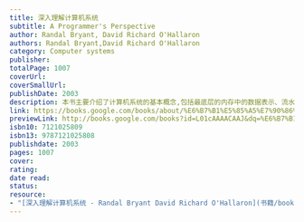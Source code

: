 ```yaml
---
title: 深入理解计算机系统
subtitle: A Programmer's Perspective
author: Randal Bryant, David Richard O'Hallaron
authors: Randal Bryant,David Richard O'Hallaron
category: Computer systems
publisher: 
totalPage: 1007
coverUrl: 
coverSmallUrl: 
publishDate: 2003
description: 本书主要介绍了计算机系统的基本概念,包括最底层的内存中的数据表示、流水线指令的构成、虚拟存储器、编译系统、动态加载库以及用户应用等。书中提供了大量实际操作,可以帮助读者更好地理解程序执行的方式,改进程序的执行效率。
link: https://books.google.com/books/about/%E6%B7%B1%E5%85%A5%E7%90%86%E8%A7%A3%E8%AE%A1%E7%AE%97%E6%9C%BA%E7%B3%BB%E7%BB%9F.html?hl=&id=L01cAAAACAAJ
previewLink: http://books.google.com/books?id=L01cAAAACAAJ&dq=%E6%B7%B1%E5%85%A5%E7%90%86%E8%A7%A3%E8%AE%A1%E7%AE%97%E6%9C%BA%E7%B3%BB%E7%BB%9F&hl=&as_pt=BOOKS&cd=3&source=gbs_api
isbn10: 7121025809
isbn13: 9787121025808
publishdate: 2003
pages: 1007
cover: 
rating: 
date read: 
status:
resource: 
- "[深入理解计算机系统 - Randal Bryant David Richard O'Hallaron](书籍/books/深入理解计算机系统%20-%20Randal%20Bryant%20David%20Richard%20O'Hallaron.md)"
---
```

